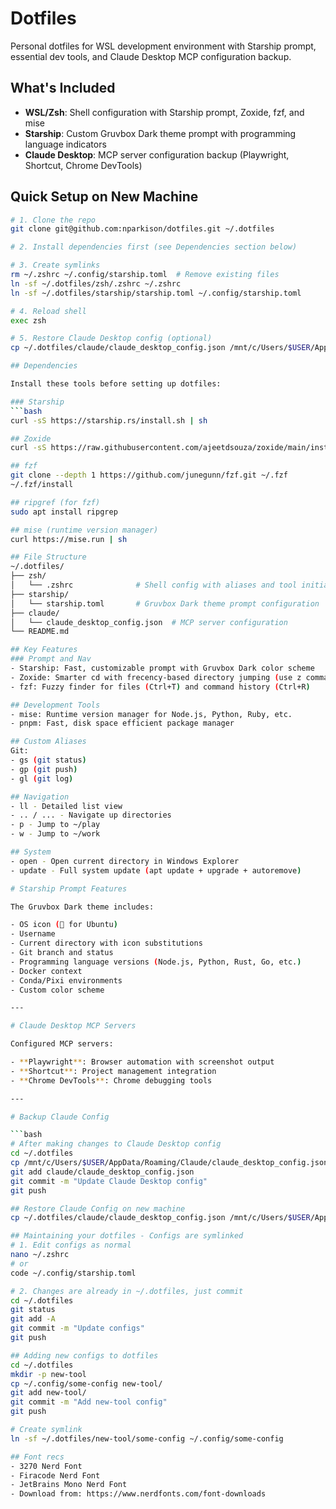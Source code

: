 # Dotfiles

Personal dotfiles for WSL development environment with Starship prompt, essential dev tools, and Claude Desktop MCP configuration backup.

## What's Included

- **WSL/Zsh**: Shell configuration with Starship prompt, Zoxide, fzf, and mise
- **Starship**: Custom Gruvbox Dark theme prompt with programming language indicators
- **Claude Desktop**: MCP server configuration backup (Playwright, Shortcut, Chrome DevTools)

## Quick Setup on New Machine
```bash
# 1. Clone the repo
git clone git@github.com:nparkison/dotfiles.git ~/.dotfiles

# 2. Install dependencies first (see Dependencies section below)

# 3. Create symlinks
rm ~/.zshrc ~/.config/starship.toml  # Remove existing files
ln -sf ~/.dotfiles/zsh/.zshrc ~/.zshrc
ln -sf ~/.dotfiles/starship/starship.toml ~/.config/starship.toml

# 4. Reload shell
exec zsh

# 5. Restore Claude Desktop config (optional)
cp ~/.dotfiles/claude/claude_desktop_config.json /mnt/c/Users/$USER/AppData/Roaming/Claude/

## Dependencies

Install these tools before setting up dotfiles:

### Starship
```bash
curl -sS https://starship.rs/install.sh | sh

## Zoxide
curl -sS https://raw.githubusercontent.com/ajeetdsouza/zoxide/main/install.sh | bash

## fzf
git clone --depth 1 https://github.com/junegunn/fzf.git ~/.fzf
~/.fzf/install

## ripgref (for fzf)
sudo apt install ripgrep

## mise (runtime version manager)
curl https://mise.run | sh

## File Structure
~/.dotfiles/
├── zsh/
│   └── .zshrc              # Shell config with aliases and tool initialization
├── starship/
│   └── starship.toml       # Gruvbox Dark theme prompt configuration
├── claude/
│   └── claude_desktop_config.json  # MCP server configuration
└── README.md

## Key Features
### Prompt and Nav
- Starship: Fast, customizable prompt with Gruvbox Dark color scheme
- Zoxide: Smarter cd with frecency-based directory jumping (use z command)
- fzf: Fuzzy finder for files (Ctrl+T) and command history (Ctrl+R)

## Development Tools
- mise: Runtime version manager for Node.js, Python, Ruby, etc.
- pnpm: Fast, disk space efficient package manager

## Custom Aliases
Git:
- gs (git status)
- gp (git push)
- gl (git log)

## Navigation
- ll - Detailed list view
- .. / ... - Navigate up directories
- p - Jump to ~/play
- w - Jump to ~/work

## System
- open - Open current directory in Windows Explorer
- update - Full system update (apt update + upgrade + autoremove)

# Starship Prompt Features

The Gruvbox Dark theme includes:

- OS icon (󰕈 for Ubuntu)  
- Username  
- Current directory with icon substitutions  
- Git branch and status  
- Programming language versions (Node.js, Python, Rust, Go, etc.)  
- Docker context  
- Conda/Pixi environments  
- Custom color scheme  

---

# Claude Desktop MCP Servers

Configured MCP servers:

- **Playwright**: Browser automation with screenshot output  
- **Shortcut**: Project management integration  
- **Chrome DevTools**: Chrome debugging tools  

---

# Backup Claude Config

```bash
# After making changes to Claude Desktop config
cd ~/.dotfiles
cp /mnt/c/Users/$USER/AppData/Roaming/Claude/claude_desktop_config.json claude/
git add claude/claude_desktop_config.json
git commit -m "Update Claude Desktop config"
git push

## Restore Claude Config on new machine
cp ~/.dotfiles/claude/claude_desktop_config.json /mnt/c/Users/$USER/AppData/Roaming/Claude/

## Maintaining your dotfiles - Configs are symlinked
# 1. Edit configs as normal
nano ~/.zshrc
# or
code ~/.config/starship.toml

# 2. Changes are already in ~/.dotfiles, just commit
cd ~/.dotfiles
git status
git add -A
git commit -m "Update configs"
git push

## Adding new configs to dotfiles
cd ~/.dotfiles
mkdir -p new-tool
cp ~/.config/some-config new-tool/
git add new-tool/
git commit -m "Add new-tool config"
git push

# Create symlink
ln -sf ~/.dotfiles/new-tool/some-config ~/.config/some-config

## Font recs
- 3270 Nerd Font
- Firacode Nerd Font
- JetBrains Mono Nerd Font
- Download from: https://www.nerdfonts.com/font-downloads


